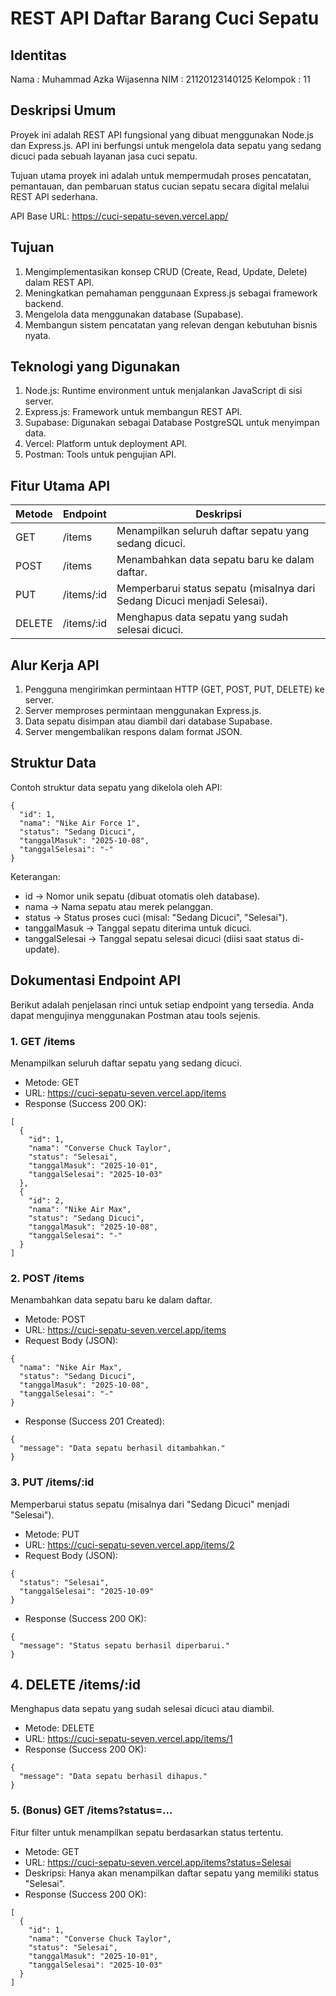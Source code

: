 # REST API Daftar Barang Cuci Sepatu

## Identitas

Nama     : Muhammad Azka Wijasenna
NIM      : 21120123140125
Kelompok : 11

## Deskripsi Umum

Proyek ini adalah REST API fungsional yang dibuat menggunakan Node.js dan Express.js. API ini berfungsi untuk mengelola data sepatu yang sedang dicuci pada sebuah layanan jasa cuci sepatu.

Tujuan utama proyek ini adalah untuk mempermudah proses pencatatan, pemantauan, dan pembaruan status cucian sepatu secara digital melalui REST API sederhana.

API Base URL: https://cuci-sepatu-seven.vercel.app/

## Tujuan

1. Mengimplementasikan konsep CRUD (Create, Read, Update, Delete) dalam REST API.
2. Meningkatkan pemahaman penggunaan Express.js sebagai framework backend.
3. Mengelola data menggunakan database (Supabase).
4. Membangun sistem pencatatan yang relevan dengan kebutuhan bisnis nyata.

## Teknologi yang Digunakan

1. Node.js: Runtime environment untuk menjalankan JavaScript di sisi server.
2. Express.js: Framework untuk membangun REST API.
3. Supabase: Digunakan sebagai Database PostgreSQL untuk menyimpan data.
4. Vercel: Platform untuk deployment API.
5. Postman: Tools untuk pengujian API.

## Fitur Utama API

| Metode | Endpoint   | Deskripsi                                                                |
| ------ | ---------- | ------------------------------------------------------------------------ |
| GET    | /items     | Menampilkan seluruh daftar sepatu yang sedang dicuci.                    |
| POST   | /items     | Menambahkan data sepatu baru ke dalam daftar.                            |
| PUT    | /items/:id | Memperbarui status sepatu (misalnya dari Sedang Dicuci menjadi Selesai). |
| DELETE | /items/:id | Menghapus data sepatu yang sudah selesai dicuci.                         |

## Alur Kerja API

1. Pengguna mengirimkan permintaan HTTP (GET, POST, PUT, DELETE) ke server.
2. Server memproses permintaan menggunakan Express.js.
3. Data sepatu disimpan atau diambil dari database Supabase.
4. Server mengembalikan respons dalam format JSON.

## Struktur Data

Contoh struktur data sepatu yang dikelola oleh API:

```
{
  "id": 1,
  "nama": "Nike Air Force 1",
  "status": "Sedang Dicuci",
  "tanggalMasuk": "2025-10-08",
  "tanggalSelesai": "-"
}
```

Keterangan:

- id → Nomor unik sepatu (dibuat otomatis oleh database).
- nama → Nama sepatu atau merek pelanggan.
- status → Status proses cuci (misal: "Sedang Dicuci", "Selesai").
- tanggalMasuk → Tanggal sepatu diterima untuk dicuci.
- tanggalSelesai → Tanggal sepatu selesai dicuci (diisi saat status di-update).

## Dokumentasi Endpoint API

Berikut adalah penjelasan rinci untuk setiap endpoint yang tersedia. Anda dapat mengujinya menggunakan Postman atau tools sejenis.

### 1. GET /items

Menampilkan seluruh daftar sepatu yang sedang dicuci.

- Metode: GET
- URL: https://cuci-sepatu-seven.vercel.app/items
- Response (Success 200 OK):

```
[
  {
    "id": 1,
    "nama": "Converse Chuck Taylor",
    "status": "Selesai",
    "tanggalMasuk": "2025-10-01",
    "tanggalSelesai": "2025-10-03"
  },
  {
    "id": 2,
    "nama": "Nike Air Max",
    "status": "Sedang Dicuci",
    "tanggalMasuk": "2025-10-08",
    "tanggalSelesai": "-"
  }
]
```

### 2. POST /items

Menambahkan data sepatu baru ke dalam daftar.

- Metode: POST
- URL: https://cuci-sepatu-seven.vercel.app/items
- Request Body (JSON):

```
{
  "nama": "Nike Air Max",
  "status": "Sedang Dicuci",
  "tanggalMasuk": "2025-10-08",
  "tanggalSelesai": "-"
}
```

- Response (Success 201 Created):

```
{
  "message": "Data sepatu berhasil ditambahkan."
}
```

### 3. PUT /items/:id

Memperbarui status sepatu (misalnya dari "Sedang Dicuci" menjadi "Selesai").

- Metode: PUT
- URL: https://cuci-sepatu-seven.vercel.app/items/2
- Request Body (JSON):

```
{
  "status": "Selesai",
  "tanggalSelesai": "2025-10-09"
}
```

- Response (Success 200 OK):

```
{
  "message": "Status sepatu berhasil diperbarui."
}
```

## 4. DELETE /items/:id

Menghapus data sepatu yang sudah selesai dicuci atau diambil.

- Metode: DELETE
- URL: https://cuci-sepatu-seven.vercel.app/items/1
- Response (Success 200 OK):

```
{
  "message": "Data sepatu berhasil dihapus."
}
```

### 5. (Bonus) GET /items?status=...

Fitur filter untuk menampilkan sepatu berdasarkan status tertentu.

- Metode: GET
- URL: https://cuci-sepatu-seven.vercel.app/items?status=Selesai
- Deskripsi: Hanya akan menampilkan daftar sepatu yang memiliki status "Selesai".
- Response (Success 200 OK):

```
[
  {
    "id": 1,
    "nama": "Converse Chuck Taylor",
    "status": "Selesai",
    "tanggalMasuk": "2025-10-01",
    "tanggalSelesai": "2025-10-03"
  }
]
```
